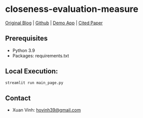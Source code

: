 # closeness-evaluation-measure

[Original Blog](url) |
[Github](https://github.com/hovinh/closeness-evaluation-measure) |
[Demo App](url) |
[Cited Paper](https://aclanthology.org/2020.acl-main.363.pdf)


## Prerequisites
- Python 3.9
- Packages: requirements.txt

## Local Execution:
```bash
streamlit run main_page.py
```

## Contact
- Xuan Vinh: hovinh39@gmail.com

